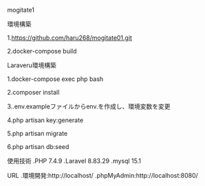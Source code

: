 mogitate1

環境構築

1.https://github.com/haru268/mogitate01.git

2.docker-compose build

Laraveru環境構築 

1.docker-compose exec php bash 

2.composer install 

3..env.exampleファイルからenv.を作成し、環境変数を変更 

4.php artisan key:generate 

5.php artisan migrate 

6.php artisan db:seed

使用技術 
.PHP 7.4.9 
.Laravel 8.83.29 
.mysql 15.1

URL 
.環境開発:http://localhost/ 
.phpMyAdmin:http://localhost:8080/ 
